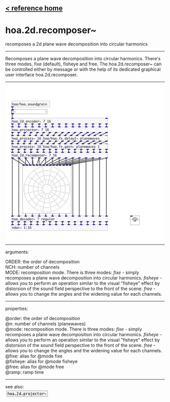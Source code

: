 [< reference home](index.html)
---

# hoa.2d.recomposer~


recomposes a 2d plane wave decomposition into circular
            harmonics

---

Recomposes a plane wave decomposition into circular harmonics. There&#39;s three
            modes, fixe (default), fisheye and free.
The hoa.2d.recomposer~ can be controlled either by message or with the help of its
            dedicated graphical user interface hoa.2d.recomposer.
<br>


---


![example](examples/hoa.2d.recomposer~-example.jpg)

---
arguments:

ORDER: the order of
            decomposition<br>
NCH: number of
            channels<br>
MODE: recomposition mode. There
            is three modes: *fixe* - simply recomposes a plane wave decomposition into circular
            harmonics. *fisheye* - allows you to perform an operation similar to the visual
            &#34;fisheye&#34; effect by distorsion of the sound field perspective to the front of the
            scene. *free* - allows you to change the angles and the widening value for each
            channels.<br>

---
properties:

@order: the order of decomposition<br>
@n: 
            number of channels (planewaves)<br>
@mode: recomposition mode. There is three modes: *fixe* - simply recomposes a
            plane wave decomposition into circular harmonics. *fisheye* - allows you to perform an
            operation similar to the visual &#34;fisheye&#34; effect by distorsion of the sound field
            perspective to the front of the scene. *free* - allows you to change the angles and the
            widening value for each channels.<br>
@fixe: alias for @mode fixe<br>
@fisheye: alias for @mode fisheye<br>
@free: alias for @mode free<br>
@ramp: ramp time<br>

---
see also:<br>
[![hoa.2d.projector~](img/object_hoa.2d.projector~.png)](hoa.2d.projector~.html)
